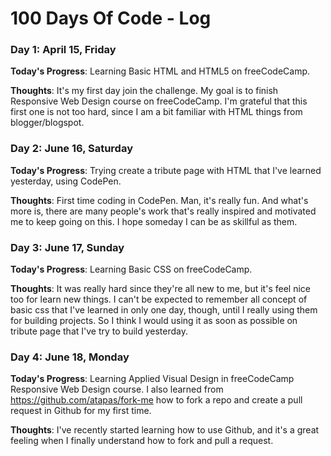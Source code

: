 # 100 Days Of Code - Log

### Day 1: April 15, Friday

**Today's Progress**: Learning Basic HTML and HTML5 on freeCodeCamp. 

**Thoughts**: It's my first day join the challenge. My goal is to finish Responsive Web Design course on freeCodeCamp. I'm grateful that this first one is not too hard, since I am a bit familiar with HTML things from blogger/blogspot. 

### Day 2: June 16, Saturday

**Today's Progress**: Trying create a tribute page with HTML that I've learned yesterday, using CodePen. 

**Thoughts**: First time coding in CodePen. Man, it's really fun. And what's more is, there are many people's work that's really inspired and motivated me to keep going on this. I hope someday I can be as skillful as them. 

### Day 3: June 17, Sunday

**Today's Progress**: Learning Basic CSS on freeCodeCamp. 

**Thoughts**: It was really hard since they're all new to me, but it's feel nice too for learn new things. I can't be expected to remember all concept of basic css that I've learned in only one day, though, until I really using them for building projects. So I think I would using it as soon as possible on tribute page that I've try to build yesterday. 

### Day 4: June 18, Monday

**Today's Progress**: Learning Applied Visual Design in freeCodeCamp Responsive Web Design course. I also learned from https://github.com/atapas/fork-me how to fork a repo and create a pull request in Github for my first time. 

**Thoughts**: I've recently started learning how to use Github, and it's a great feeling when I finally understand how to fork and pull a request. 

